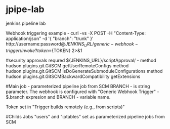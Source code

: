 # jpipe-lab
jenkins pipeline lab

Webhook triggering example - curl -vs -X POST -H "Content-Type: application/json" -d '{ "branch": "trunk" }' http://username:password@${JENKINS_URL}/generic-webhook-trigger/invoke?token=${TOKEN} 2>&1


#security approvals requred
${JENKINS_URL}/scriptApproval/ - 
method hudson.plugins.git.GitSCM getUserRemoteConfigs
method hudson.plugins.git.GitSCM isDoGenerateSubmoduleConfigurations
method hudson.plugins.git.GitSCMBackwardCompatibility getExtensions


#Main job - parameterized pipeline job from SCM
BRANCH - is string parameter. 
The webhook is configured with "Generic Webhook Trigger" - 
        $.branch expresion and BRANCH - variable name. 

Token set in "Trigger builds remotely (e.g., from scripts)" 


#Childs
Jobs "users" and "iptables" set as parameterized pipeline jobs from SCM